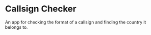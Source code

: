 # Callsign Checker

An app for checking the format of a callsign and finding the country it belongs to.
